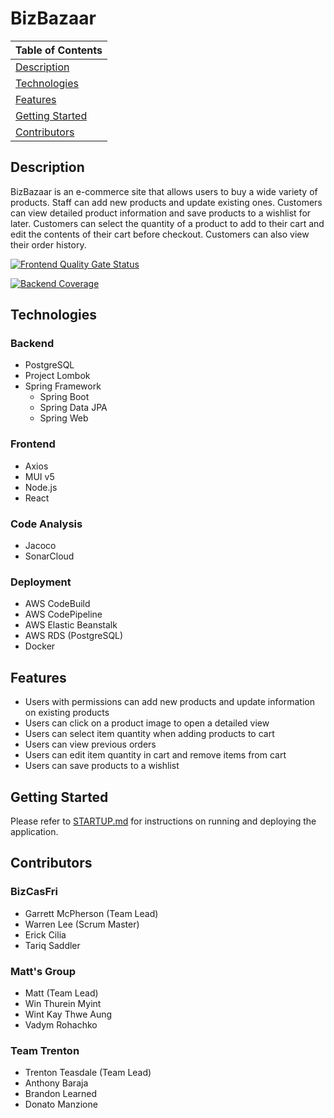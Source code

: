 # BizBazaar

Table of Contents |
----------------- |
[Description](#description)|
[Technologies](#technologies)|
[Features](#features)|
[Getting Started](#getting-started)|
[Contributors](#contributors)|

## Description

BizBazaar is an e-commerce site that allows users to buy a wide variety of products. Staff can add new products and update existing ones. Customers can view detailed product information and save products to a wishlist for later. Customers can select the quantity of a product to add to their cart and edit the contents of their cart before checkout. Customers can also view their order history.

[![Frontend Quality Gate Status](https://sonarcloud.io/api/project_badges/measure?project=bizbazaar_bizbazaar-frontend&metric=alert_status)](https://sonarcloud.io/summary/new_code?id=bizbazaar_bizbazaar-frontend)

[![Backend Coverage](https://sonarcloud.io/api/project_badges/measure?project=bizbazaar_bizbazaar-backend&metric=coverage)](https://sonarcloud.io/summary/new_code?id=bizbazaar_bizbazaar-backend)

## Technologies

### Backend
- PostgreSQL
- Project Lombok
- Spring Framework
    - Spring Boot
    - Spring Data JPA
    - Spring Web

### Frontend
- Axios
- MUI v5
- Node.js
- React

### Code Analysis
- Jacoco
- SonarCloud

### Deployment
- AWS CodeBuild
- AWS CodePipeline
- AWS Elastic Beanstalk
- AWS RDS (PostgreSQL)
- Docker

## Features
- Users with permissions can add new products and update information on existing products
- Users can click on a product image to open a detailed view
- Users can select item quantity when adding products to cart
- Users can view previous orders
- Users can edit item quantity in cart and remove items from cart
- Users can save products to a wishlist

## Getting Started

Please refer to [STARTUP.md](https://github.com/bizbazaar/.github/blob/main/profile/STARTUP.md) for instructions on running and deploying the application.

## Contributors

### BizCasFri
- Garrett McPherson (Team Lead)
- Warren Lee (Scrum Master)
- Erick Cilia
- Tariq Saddler

### Matt's Group
- Matt (Team Lead)
- Win Thurein Myint
- Wint Kay Thwe Aung
- Vadym Rohachko

### Team Trenton
- Trenton Teasdale (Team Lead)
- Anthony Baraja
- Brandon Learned
- Donato Manzione